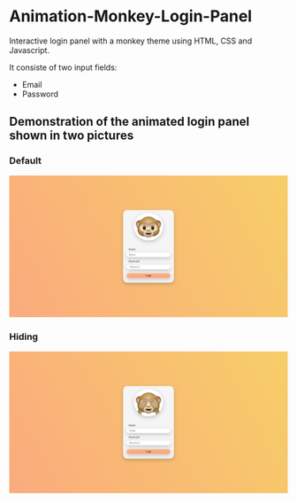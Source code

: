 # Animation-Monkey-Login-Panel
Interactive login panel with a monkey theme using HTML, CSS and Javascript.

It consiste of two input fields: 
* Email 
* Password

## Demonstration of the animated login panel shown in two pictures


### Default
![Login panel with a monkey face picture over the input](https://github.com/Saruwatarii/Animation-Monkey-Login-Panel/blob/main/img/email-monkey.png?raw=true)

### Hiding
![Login panel with a monkey hiding his eyes picture over the input](https://github.com/Saruwatarii/Animation-Monkey-Login-Panel/blob/main/img/pwd-monkey.png?raw=true)
